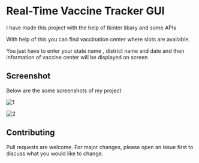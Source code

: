 # Real-Time Vaccine Tracker GUI

I have made this project with the help of tkinter libary and some APIs 

With help of this you can find vaccination center where slots are available.

You just have to enter your state name , district name and date and then information of vaccine center will be displayed on screen


## Screenshot

Below are the some screenshots of my project

![1](https://user-images.githubusercontent.com/72223953/123543754-b996b180-d76d-11eb-905f-a254f6ad0076.png)

![2](https://user-images.githubusercontent.com/72223953/123543765-c2878300-d76d-11eb-97f6-5933f6a81613.png)


## Contributing
Pull requests are welcome. For major changes, please open an issue first to discuss what you would like to change.



